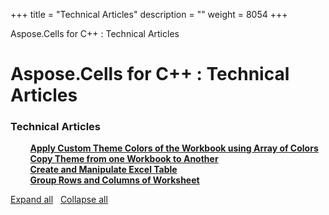 +++
title = "Technical Articles" 
description = "" 
weight = 8054 
+++

Aspose.Cells for C++ : Technical Articles  

# Aspose.Cells for C++ : Technical Articles


### Technical Articles

&nbsp;&nbsp;&nbsp;&nbsp;&nbsp;&nbsp;&nbsp;&nbsp;[**Apply Custom Theme Colors of the Workbook using Array of Colors**](https://docs2.aspose.com/cells/cpp/developerguide/technicalarticles/apply+custom+theme+colors+of+the+workbook+using+array+of+colors)    
&nbsp;&nbsp;&nbsp;&nbsp;&nbsp;&nbsp;&nbsp;&nbsp;[**Copy Theme from one Workbook to Another**](https://docs2.aspose.com/cells/cpp/developerguide/technicalarticles/copy+theme+from+one+workbook+to+another)    
&nbsp;&nbsp;&nbsp;&nbsp;&nbsp;&nbsp;&nbsp;&nbsp;[**Create and Manipulate Excel Table**](https://docs2.aspose.com/cells/cpp/developerguide/technicalarticles/create+and+manipulate+excel+table)    
&nbsp;&nbsp;&nbsp;&nbsp;&nbsp;&nbsp;&nbsp;&nbsp;[**Group Rows and Columns of Worksheet**](https://docs2.aspose.com/cells/cpp/developerguide/technicalarticles/group+rows+and+columns+of+worksheet)    

[Expand all](#)   [Collapse all](#)

           

